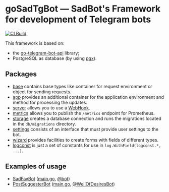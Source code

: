 goSadTgBot — SadBot's Framework for development of Telegram bots
================================================================
[![CI Build](https://github.com/kozalosev/goSadTgBot/actions/workflows/ci-build.yml/badge.svg?branch=main&event=push)](https://github.com/kozalosev/goSadTgBot/actions/workflows/ci-build.yml)

This framework is based on:
* the [go-telegram-bot-api](https://github.com/go-telegram-bot-api/telegram-bot-api) library;
* PostgreSQL as database (by using [pgx](https://github.com/jackc/pgx)).

Packages
--------

* [base](base) contains base types like container for request environment or object for sending requests.
* [app](app) provides an additional container for the application environment and method for processing the updates.
* [server](server) allows you to use a [WebHook][setWebhook].
* [metrics](metrics) allows you to publish the `/metrics` endpoint for Prometheus.
* [storage](storage) creates a database connection and runs the migrations located in the `db/migrations` directory.
* [settings](settings) consists of an interface that must provide user settings to the bot.
* [wizard](wizard) provides facilities to create forms with fields of different types.
* [logconst](logconst) is just a set of constants for use in `log.WithField(logconst.*, ...)`.

Examples of usage
-----------------
* [SadFavBot][SadFavBot-repo] ([main.go][SadFavBot-main], [@bot][SadFavBot-bot])
* [PostSuggesterBot][PostSuggesterBot-repo] ([main.go][PostSuggesterBot-main], [@WellOfDesiresBot][WellOfDesiresBot])

[setWebhook]: https://core.telegram.org/bots/api#setwebhook

[SadFavBot-repo]: https://github.com/kozalosev/SadFavBot
[SadFavBot-main]: https://github.com/kozalosev/SadFavBot/blob/main/main.go
[SadFavBot-bot]: https://t.me/SadFavBot

[PostSuggesterBot-repo]: https://github.com/kozalosev/PostSuggesterBot
[PostSuggesterBot-main]: https://github.com/kozalosev/PostSuggesterBot/blob/main/main.go
[WellOfDesiresBot]: https://t.me/WellOfDesiresBot
